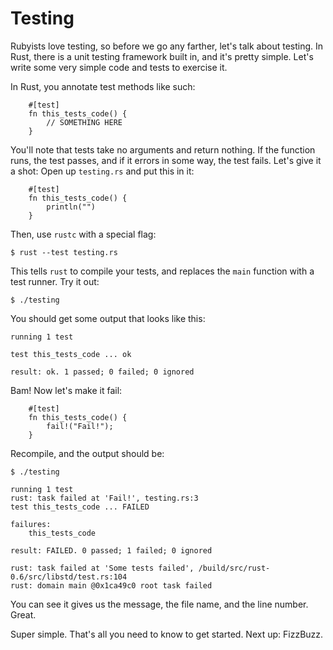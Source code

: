 Testing
=======

Rubyists love testing, so before we go any farther, let's talk about
testing. In Rust, there is a unit testing framework built in, and it's
pretty simple. Let's write some very simple code and tests to exercise
it.

In Rust, you annotate test methods like such:

~~~ {.rust}
    #[test]
    fn this_tests_code() {
        // SOMETHING HERE
    }
~~~

You'll note that tests take no arguments and return nothing. If the
function runs, the test passes, and if it errors in some way, the test
fails. Let's give it a shot: Open up `testing.rs` and put this in it:

~~~ {.rust}
    #[test]
    fn this_tests_code() {
        println("")
    }
~~~

Then, use `rustc` with a special flag:

    $ rust --test testing.rs

This tells `rust` to compile your tests, and replaces the `main` function
with a test runner. Try it out:

    $ ./testing

You should get some output that looks like this:

    running 1 test

    test this_tests_code ... ok

    result: ok. 1 passed; 0 failed; 0 ignored

Bam! Now let's make it fail:

~~~ {.rust}
    #[test]
    fn this_tests_code() {
        fail!("Fail!");
    }
~~~

Recompile, and the output should be:

    $ ./testing

    running 1 test
    rust: task failed at 'Fail!', testing.rs:3
    test this_tests_code ... FAILED

    failures:
        this_tests_code

    result: FAILED. 0 passed; 1 failed; 0 ignored

    rust: task failed at 'Some tests failed', /build/src/rust-0.6/src/libstd/test.rs:104
    rust: domain main @0x1ca49c0 root task failed

You can see it gives us the message, the file name, and the line number.
Great.

Super simple. That's all you need to know to get started. Next up: FizzBuzz.
